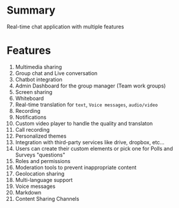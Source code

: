 # Summary
Real-time chat application with multiple features 

# Features
1. Multimedia sharing
2. Group chat and Live conversation
3. Chatbot integration
4. Admin Dashboard for the group manager (Team work groups)
5. Screen sharing
6. Whiteboard
7. Real-time translation for `text`, `Voice messages`, `audio/video`
8. Recording
9. Notifications
10. Custom video player to handle the quality and translaton
11. Call recording
12. Personalized themes
13. Integration with third-party services like drive, dropbox, etc...
14. Users can create their custom elements or pick one for Polls and Surveys "questions"
15. Roles and permissions
16. Moderation tools to prevent inappropriate content
17. Geolocation sharing 
18. Multi-language support
19. Voice messages
20. Markdown
21. Content Sharing Channels
